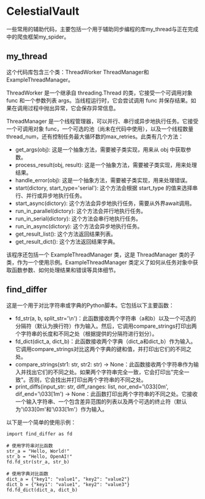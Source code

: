 # CelestialVault
一些常用的辅助代码，主要包括一个用于辅助同步编程的库my_thread与正在完成中的爬虫框架my_spider。

## my_thread
这个代码库包含三个类：ThreadWorker ThreadManager和ExampleThreadManager。

ThreadWorker 是一个继承自 threading.Thread 的类，它接受一个可调用对象 func 和一个参数列表 args。当线程运行时，它会尝试调用 func 并保存结果。如果在调用过程中抛出异常，它会保存异常信息。

ThreadManager 是一个线程管理器，可以并行、串行或异步地执行任务。它接受一个可调用对象 func，一个可选的池（尚未在代码中使用），以及一个线程数量 thread_num，还有控制任务最大循环数的max_retries。此类有几个方法：

- get_args(obj): 这是一个抽象方法，需要被子类实现，用来从 obj 中获取参数。
- process_result(obj, result): 这是一个抽象方法，需要被子类实现，用来处理结果。
- handle_error(obj): 这是一个抽象方法，需要被子类实现，用来处理错误。
- start(dictory, start_type='serial'): 这个方法会根据 start_type 的值来选择串行、并行或异步地执行任务。
- start_async(dictory): 这个方法会异步地执行任务，需要从外界await调用。
- run_in_parallel(dictory): 这个方法会并行地执行任务。
- run_in_serial(dictory): 这个方法会串行地执行任务。
- run_in_async(dictory): 这个方法会异步地执行任务。
- get_result_list(): 这个方法返回结果列表。
- get_result_dict(): 这个方法返回结果字典。

该程序还包括一个 ExampleThreadManager 类，这是 ThreadManager 类的子类，作为一个使用示例。ExampleThreadManager 类定义了如何从任务对象中获取函数参数、如何处理结果和错误等具体细节。

## find_differ
这是一个用于对比字符串或字典的Python脚本。它包括以下主要函数：

- fd_str(a, b, split_str='\n')：此函数接收两个字符串（a和b）以及一个可选的分隔符（默认为换行符）作为输入。然后，它调用compare_strings打印出两个字符串的长度和不同之处（根据提供的分隔符进行划分）。
- fd_dict(dict_a, dict_b)：此函数接收两个字典（dict_a和dict_b）作为输入。它调用compare_strings对比这两个字典的键和值，并打印出它们的不同之处。
- compare_strings(str1: str, str2: str) -> None：此函数接收两个字符串作为输入并找出它们的不同之处。如果两个字符串完全一致，它会打印出"完全一致"。否则，它会找出并打印出两个字符串的不同之处。
- print_diffs(input_str: str, diff_ranges: list, nor_end='\033[0m', dif_end='\033[1m') -> None：此函数打印出两个字符串的不同之处。它接收一个输入字符串、一个包含差异范围的列表以及两个可选的终止符（默认为'\033[0m'和'\033[1m'）作为输入。

以下是一个简单的使用示例：

```
import find_differ as fd

# 使用字符串对比函数
str_a = "Hello, World!"
str_b = "Hello, OpenAI!"
fd.fd_str(str_a, str_b)

# 使用字典对比函数
dict_a = {"key1": "value1", "key2": "value2"}
dict_b = {"key1": "value1", "key2": "value3"}
fd.fd_dict(dict_a, dict_b)
```

